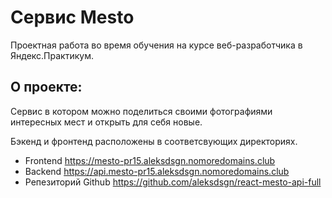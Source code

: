 # Сервис Mesto
Проектная работа во время обучения на курсе веб-разработчика в Яндекс.Практикум.

## О проекте:
Сервис в котором можно поделиться своими фотографиями интересных мест и открыть для себя новые.

Бэкенд и фронтенд расположены в соответсвующих директориях.

- Frontend https://mesto-pr15.aleksdsgn.nomoredomains.club
- Backend https://api.mesto-pr15.aleksdsgn.nomoredomains.club
- Репезиторий Github https://github.com/aleksdsgn/react-mesto-api-full
